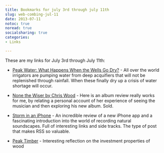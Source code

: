 ```yaml
---
title: Bookmarks for july 3rd through july 11th
slug: web-combing-jul-11
date: 2013-07-11
notoc: true
noread: true
socialsharing: true
categories: 
- Links

---
```

These are my links for July 3rd through July 11th:

  - [Peak Water: What Happens When the Wells Go Dry?][permaculturenews] - All over the world irrigators are pumping water from deep acquifiers that will not be replenished through rainfall. When these finally dry up a crisis of water shortage will occur.

  - [None the Wiser by Chris Wood][rousette] - Here is an album review really works for me, by relating a personal account of her experience of seeing the musician and then exploring his new album. Sold.

  - [Storm in an iPhone][rocketink] - An incredible review of a new iPhone app and a fascinating introduction into the world of recording natural soundscapes. Full of interesting links and side tracks. The type of post that makes RSS so valuable.

  - [Peak Timber][blogspot] - Interesting reflection on the investment properties of wood

[blogspot]: http://thecarpentryway.blogspot.com/2013/06/peak-timber.html
[permaculturenews]: http://permaculturenews.org/2013/07/10/peak-water-what-happens-when-the-wells-go-dry/
[rocketink]: http://rocketink.net/2013/07/tunderspace.html
[rousette]: http://www.rousette.org.uk/blog/archives/none-the-wiser-by-chris-wood/
